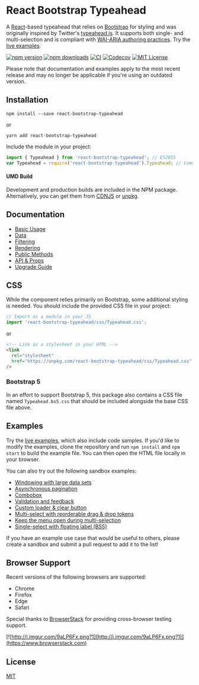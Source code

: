 # React Bootstrap Typeahead

A [React](https://reactjs.org/)-based typeahead that relies on [Bootstrap](https://getbootstrap.com/) for styling and was originally inspired by Twitter's [typeahead.js](https://github.com/twitter/typeahead.js). It supports both single- and multi-selection and is compliant with [WAI-ARIA authoring practices](https://www.w3.org/TR/wai-aria-practices-1.1/#combobox). Try the [live examples](http://ericgio.github.io/react-bootstrap-typeahead/).

[![npm version](https://img.shields.io/npm/v/react-bootstrap-typeahead.svg?style=flat-square)](https://www.npmjs.com/package/react-bootstrap-typeahead)
[![npm downloads](https://img.shields.io/npm/dm/react-bootstrap-typeahead.svg?style=flat-square)](https://www.npmjs.com/package/react-bootstrap-typeahead)
[![CI](https://github.com/ericgio/react-bootstrap-typeahead/actions/workflows/ci.yml/badge.svg)](https://github.com/ericgio/react-bootstrap-typeahead/actions/workflows/ci.yml)
[![Codecov](https://img.shields.io/codecov/c/github/ericgio/react-bootstrap-typeahead?label=Codecov&logo=codecov&style=flat-square)](https://app.codecov.io/gh/ericgio/react-bootstrap-typeahead/)
[![MIT License](https://flat.badgen.net/github/license/ericgio/react-bootstrap-typeahead)](LICENSE.md)

Please note that documentation and examples apply to the most recent release and may no longer be applicable if you're using an outdated version.

## Installation

```
npm install --save react-bootstrap-typeahead
```

or

```
yarn add react-bootstrap-typeahead
```

Include the module in your project:

```jsx
import { Typeahead } from 'react-bootstrap-typeahead'; // ES2015
var Typeahead = require('react-bootstrap-typeahead').Typeahead; // CommonJS
```

#### UMD Build

Development and production builds are included in the NPM package. Alternatively, you can get them from [CDNJS](https://cdnjs.com/libraries/react-bootstrap-typeahead) or [unpkg](https://unpkg.com/react-bootstrap-typeahead/).

## Documentation

- [Basic Usage](docs/Usage.md)
- [Data](docs/Data.md)
- [Filtering](docs/Filtering.md)
- [Rendering](docs/Rendering.md)
- [Public Methods](docs/Methods.md)
- [API & Props](docs/API.md)
- [Upgrade Guide](docs/Upgrading.md)

## CSS

While the component relies primarily on Bootstrap, some additional styling is needed. You should include the provided CSS file in your project:

```js
// Import as a module in your JS
import 'react-bootstrap-typeahead/css/Typeahead.css';
```

or

```html
<!-- Link as a stylesheet in your HTML -->
<link
  rel="stylesheet"
  href="https://unpkg.com/react-bootstrap-typeahead/css/Typeahead.css"
/>
```

### Bootstrap 5
In an effort to support Bootstrap 5, this package also contains a CSS file named `Typeahead.bs5.css` that should be included alongside the base CSS file above.

## Examples

Try the [live examples](http://ericgio.github.io/react-bootstrap-typeahead/), which also include code samples. If you'd like to modify the examples, clone the repository and run `npm install` and `npm start` to build the example file. You can then open the HTML file locally in your browser.

You can also try out the following sandbox examples:

- [Windowing with large data sets](https://codesandbox.io/s/react-bootstrap-typeahead-windowing-example-4q1yjrzrn0)
- [Asynchronous pagination](https://codesandbox.io/s/react-bootstrap-typeahead-async-pagination-example-qg895)
- [Combobox](https://codesandbox.io/s/rbt-combobox-example-kkmyd)
- [Validation and feedback](https://codesandbox.io/s/rbt-validation-feedback-example-4w01px4z6x)
- [Custom loader & clear button](https://codesandbox.io/s/rbt-custom-aux-components-gn3kn)
- [Multi-select with reorderable drag & drop tokens](https://codesandbox.io/s/rbt-drag-drop-token-example-u43sf)
- [Keep the menu open during multi-selection](https://codesandbox.io/s/rbt-keep-menu-open-during-multi-select-nr2y4)
- [Single-select with floating label (BS5)](https://codesandbox.io/s/rbt-floating-labels-8c2j6b)

If you have an example use case that would be useful to others, please create a sandbox and submit a pull request to add it to the list!

## Browser Support

Recent versions of the following browsers are supported:

- Chrome
- Firefox
- Edge
- Safari

Special thanks to [BrowserStack](https://www.browserstack.com) for providing cross-browser testing support.

[![http://i.imgur.com/9aLP6Fx.png?1](http://i.imgur.com/9aLP6Fx.png?1)](https://www.browserstack.com)

## License

[MIT](https://github.com/ericgio/react-bootstrap-typeahead/blob/master/LICENSE.md)
